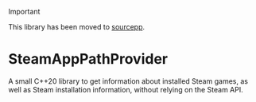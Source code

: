 > [!IMPORTANT]  
> This library has been moved to [sourcepp](https://github.com/craftablescience/sourcepp).

# SteamAppPathProvider

A small C++20 library to get information about installed Steam games, as well as Steam installation information, without relying on the Steam API.
